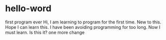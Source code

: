 # hello-word
first program ever
Hi, I am learning to program for the first time.  New to this.  
Hope I can learn this.  I have been avoiding programming for too long.  Now I must learn.
Is this it?
one more change

